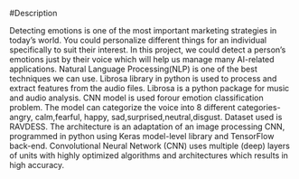 #Description

Detecting emotions is one of the most important marketing strategies in today’s world. You could personalize different things for an individual specifically to suit
their interest. In this project, we could detect a person’s emotions just by their voice which will help us manage many AI-related applications. Natural Language Processing(NLP) is one of the best techniques we can use. Librosa library in python is used to process and extract features from the audio files. Librosa is a python package for music and audio analysis. CNN model is used forour emotion classification problem. The model can categorize the voice into 8 different categories-angry, calm,fearful, happy, sad,surprised,neutral,disgust. Dataset used is RAVDESS. The architecture is an adaptation of an image processing CNN, programmed in python using Keras model-level library and TensorFlow back-end. Convolutional Neural Network (CNN) uses multiple (deep) layers of units with highly optimized algorithms and architectures which results in high accuracy.
